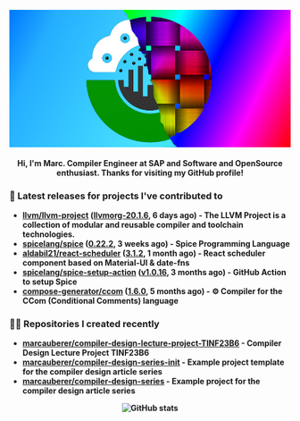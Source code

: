 <p align="center">
	<img src="https://raw.githubusercontent.com/marcauberer/marcauberer/master/images/frontpage-image.jpg">
	<br><br>
	<b>Hi, I'm Marc. Compiler Engineer at SAP and Software and OpenSource enthusiast. Thanks for visiting my GitHub profile!
</p>

### 🚀 Latest releases for projects I've contributed to


- [llvm/llvm-project](https://github.com/llvm/llvm-project) ([llvmorg-20.1.6](https://github.com/llvm/llvm-project/releases/tag/llvmorg-20.1.6), 6 days ago) - The LLVM Project is a collection of modular and reusable compiler and toolchain technologies.
- [spicelang/spice](https://github.com/spicelang/spice) ([0.22.2](https://github.com/spicelang/spice/releases/tag/0.22.2), 3 weeks ago) - Spice Programming Language
- [aldabil21/react-scheduler](https://github.com/aldabil21/react-scheduler) ([3.1.2](https://github.com/aldabil21/react-scheduler/releases/tag/3.1.2), 1 month ago) - React scheduler component based on Material-UI &amp; date-fns
- [spicelang/spice-setup-action](https://github.com/spicelang/spice-setup-action) ([v1.0.16](https://github.com/spicelang/spice-setup-action/releases/tag/v1.0.16), 3 months ago) - GitHub Action to setup Spice 
- [compose-generator/ccom](https://github.com/compose-generator/ccom) ([1.6.0](https://github.com/compose-generator/ccom/releases/tag/1.6.0), 5 months ago) - ⚙️ Compiler for the CCom (Conditional Comments) language

### 👨‍💻 Repositories I created recently
- [marcauberer/compiler-design-lecture-project-TINF23B6](https://github.com/marcauberer/compiler-design-lecture-project-TINF23B6) - Compiler Design Lecture Project TINF23B6
- [marcauberer/compiler-design-series-init](https://github.com/marcauberer/compiler-design-series-init) - Example project template for the compiler design article series
- [marcauberer/compiler-design-series](https://github.com/marcauberer/compiler-design-series) - Example project for the compiler design article series

<p align="center">
	<img src="https://github-readme-stats.vercel.app/api?username=marcauberer&show_icons=true&theme=dark" alt="GitHub stats">
</p>
